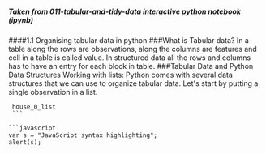 <h5>Taken from 011-tabular-and-tidy-data interactive python notebook (ipynb)</h5>
####1.1 Organising tabular data in python
###What is Tabular data?
In a table along the rows are observations, along the columns are features and cell in a table is called value. In structured data all the rows and columns has to have an entry for each block in table. 
###Tabular Data and Python Data Structures
Working with lists:
Python comes with several data structures that we can use to organize tabular data. Let's start by putting a single observation in a list.
   
   ```house_0_list = [115910.26, 128, 4]
    house_0_list
    ```
    
   ```javascript
var s = "JavaScript syntax highlighting";
alert(s);
```

